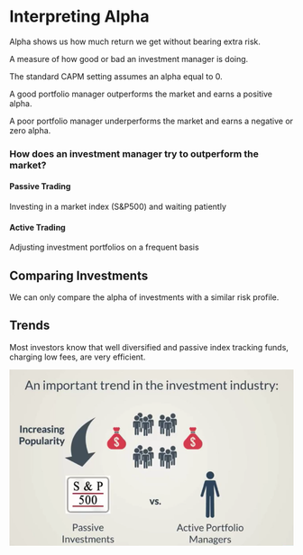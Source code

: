 # Interpreting Alpha
Alpha shows us how much return we get without bearing extra risk.

A measure of how good or bad an investment manager is doing.

The standard CAPM setting assumes an alpha equal to 0.

A good portfolio manager outperforms the market and earns a positive alpha.

A poor portfolio manager underperforms the market and earns a negative or zero alpha.

### How does an investment manager try to outperform the market?

#### Passive Trading
Investing in a market index (S&P500) and waiting patiently

#### Active Trading
Adjusting investment portfolios on a frequent basis

## Comparing Investments
We can only compare the alpha of investments with a similar risk profile.

## Trends
Most investors know that well diversified and passive index tracking funds, charging low fees, are very efficient.

![](alpha.png)